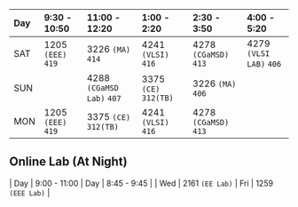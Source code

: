 | Day | 9:30 - 10:50       | 11:00 - 12:20            | 1:00 - 2:20           | 2:30 - 3:50           |             4:00 - 5:20 |
| :---| :------------------| :------------------------| :---------------------| :---------------------| :---------------------- |
|SAT  | 1205 `(EEE)` `419` | 3226 `(MA)` `414`        | 4241 `(VLSI)` `416`   | 4278 `(CGaMSD)` `413` | 4279 `(VLSI LAB)` `406` |
|SUN  |                    | 4288 `(CGaMSD Lab)` `407`| 3375 `(CE)` `312(TB)` | 3226 `(MA)` `406`     |                         |
|MON  | 1205 `(EEE)` `419` | 3375 `(CE)` `312(TB)`    | 4241 `(VLSI)` `416`   | 4278 `(CGaMSD)` `413` |                         |

##                                                            Online Lab (At Night)
| Day | 9:00 - 11:00    | Day | 8:45 - 9:45      |
| Wed | 2161 `(EE Lab)` | Fri | 1259 `(EEE Lab)` |